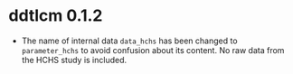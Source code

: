 # ddtlcm 0.1.2

* The name of internal data `data_hchs` has been changed to `parameter_hchs` to avoid confusion about its content. No raw data from the HCHS study is included.